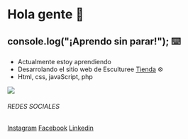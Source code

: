# Hola gente 🚀 
## console.log("¡Aprendo sin parar!"); ⌨️

- Actualmente estoy aprendiendo  
- Desarrolando el sitio web de Esculturee [Tienda](https://www.esculturee.com// "Tienda") ⚙️
- Html, css, javaScript, php

![](https://cdn.dribbble.com/users/510430/screenshots/6749707/programar.gif)

###### REDES SOCIALES 
[Instagram](https://www.instagram.com/daimerperdomomolina/?hl=es-la "Instagram") 
[Facebook](https://www.facebook.com/daimer.perdomomolina.1 "Facebook")
[Linkedin](https://www.linkedin.com/in/daimer-perdomo-5aa0a5137/ "Linkedin")
